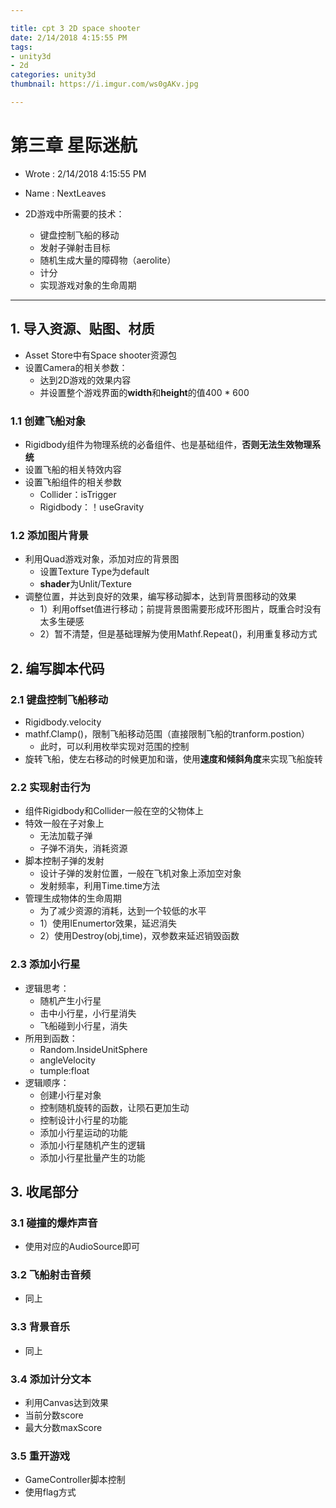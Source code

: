 ```yaml
---

title: cpt 3 2D space shooter
date: 2/14/2018 4:15:55 PM 
tags:
- unity3d
- 2d
categories: unity3d
thumbnail: https://i.imgur.com/ws0gAKv.jpg

---
```


# 第三章 星际迷航 #

* Wrote : 2/14/2018 4:15:55 PM 
* Name  : NextLeaves

* 2D游戏中所需要的技术：
	* 键盘控制飞船的移动
	* 发射子弹射击目标
	* 随机生成大量的障碍物（aerolite）	
	* 计分
	* 实现游戏对象的生命周期

---

## 1. 导入资源、贴图、材质 ##

* Asset Store中有Space shooter资源包
* 设置Camera的相关参数：
	* 达到2D游戏的效果内容
	* 并设置整个游戏界面的**width**和**height**的值400 * 600

### 1.1 创建飞船对象 ###

* Rigidbody组件为物理系统的必备组件、也是基础组件，**否则无法生效物理系统**
* 设置飞船的相关特效内容
* 设置飞船组件的相关参数
	* Collider：isTrigger
	* Rigidbody：！useGravity

### 1.2 添加图片背景 ###

* 利用Quad游戏对象，添加对应的背景图
	* 设置Texture Type为default
	* **shader**为Unlit/Texture
* 调整位置，并达到良好的效果，编写移动脚本，达到背景图移动的效果
	* 1）利用offset值进行移动；前提背景图需要形成环形图片，既重合时没有太多生硬感
	* 2）暂不清楚，但是基础理解为使用Mathf.Repeat()，利用重复移动方式

## 2. 编写脚本代码 ##

### 2.1 键盘控制飞船移动 ###

* Rigidbody.velocity
* mathf.Clamp()，限制飞船移动范围（直接限制飞船的tranform.postion）
	* 此时，可以利用枚举实现对范围的控制
* 旋转飞船，使左右移动的时候更加和谐，使用**速度和倾斜角度**来实现飞船旋转

### 2.2 实现射击行为 ###

* 组件Rigidbody和Collider一般在空的父物体上
* 特效一般在子对象上
	* 无法加载子弹
	* 子弹不消失，消耗资源
* 脚本控制子弹的发射
	* 设计子弹的发射位置，一般在飞机对象上添加空对象
	* 发射频率，利用Time.time方法
* 管理生成物体的生命周期
	* 为了减少资源的消耗，达到一个较低的水平
	* 1）使用IEnumertor效果，延迟消失
	* 2）使用Destroy(obj,time)，双参数来延迟销毁函数

### 2.3 添加小行星 ###

* 逻辑思考：
	* 随机产生小行星
	* 击中小行星，小行星消失
	* 飞船碰到小行星，消失
* 所用到函数：
	* Random.InsideUnitSphere
	* angleVelocity
	* tumple:float
* 逻辑顺序：
	* 创建小行星对象
	* 控制随机旋转的函数，让陨石更加生动
	* 控制设计小行星的功能
	* 添加小行星运动的功能
	* 添加小行星随机产生的逻辑
	* 添加小行星批量产生的功能

## 3. 收尾部分 ##

### 3.1 碰撞的爆炸声音 ###

* 使用对应的AudioSource即可

### 3.2 飞船射击音频 ###

* 同上

### 3.3 背景音乐 ###

* 同上

### 3.4 添加计分文本 ###

* 利用Canvas达到效果
* 当前分数score
* 最大分数maxScore

### 3.5 重开游戏 ###

* GameController脚本控制
* 使用flag方式